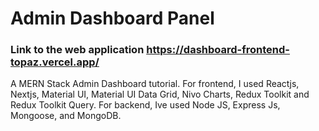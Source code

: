 # Admin Dashboard Panel

### Link to the web application https://dashboard-frontend-topaz.vercel.app/

A MERN Stack Admin Dashboard tutorial. For frontend, I used Reactjs, Nextjs, Material UI, Material UI Data Grid, Nivo Charts, Redux Toolkit and Redux Toolkit Query. For 
backend, Ive used Node JS, Express Js, Mongoose, and MongoDB.
